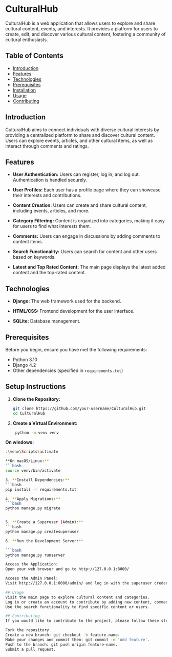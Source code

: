 # CulturalHub

CulturalHub is a web application that allows users to explore and share cultural content, events, and interests. It provides a platform for users to create, edit, and discover various cultural content, fostering a community of cultural enthusiasts.

## Table of Contents

- [Introduction](#introduction)
- [Features](#features)
- [Technologies](#technologies)
- [Prerequisites](#prerequisites)
- [Installation](#installation)
- [Usage](#usage)
- [Contributing](#contributing)

## Introduction

CulturalHub aims to connect individuals with diverse cultural interests by providing a centralized platform to share and discover cultural content. Users can explore events, articles, and other cultural items, as well as interact through comments and ratings.

## Features

- **User Authentication:** Users can register, log in, and log out. Authentication is handled securely.

- **User Profiles:** Each user has a profile page where they can showcase their interests and contributions.

- **Content Creation:** Users can create and share cultural content, including events, articles, and more.

- **Category Filtering:** Content is organized into categories, making it easy for users to find what interests them.

- **Comments:** Users can engage in discussions by adding comments to content items.

- **Search Functionality:** Users can search for content and other users based on keywords.

- **Latest and Top Rated Content:** The main page displays the latest added content and the top-rated content.

## Technologies

- **Django:** The web framework used for the backend.

- **HTML/CSS:** Frontend development for the user interface.

- **SQLite:** Database management.

## Prerequisites

Before you begin, ensure you have met the following requirements:

- Python 3.10
- Django 4.2
- Other dependencies (specified in `requirements.txt`)

## Setup Instructions

1. **Clone the Repository:**
   ```bash
   git clone https://github.com/your-username/CulturalHub.git
   cd CulturalHub


2. **Create a Virtual Environment:**
   ```bash
    python -m venv venv

  **On windows:**
  ```bash
  .\venv\Scripts\activate

  **On macOS/Linux:**
  ```bash
  source venv/bin/activate

3. **Install Dependencies:**
  ```bash
  pip install -r requirements.txt

4. **Apply Migrations:**
  ```bash
  python manage.py migrate


5. **Create a Superuser (Admin):**
  ```bash
  python manage.py createsuperuser

6. **Run the Development Server:**

  ```bash
  python manage.py runserver

Access the Application:
Open your web browser and go to http://127.0.0.1:8000/

Access the Admin Panel:
Visit http://127.0.0.1:8000/admin/ and log in with the superuser credentials.

## Usage
Visit the main page to explore cultural content and categories.
Log in or create an account to contribute by adding new content, commenting, and rating.
Use the search functionality to find specific content or users.

## Contributing
If you would like to contribute to the project, please follow these steps:

Fork the repository.
Create a new branch: git checkout -b feature-name.
Make your changes and commit them: git commit -m 'Add feature'.
Push to the branch: git push origin feature-name.
Submit a pull request.
